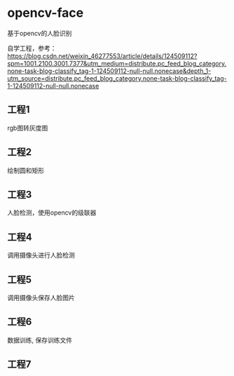 # opencv-face
基于opencv的人脸识别

自学工程，参考： https://blog.csdn.net/weixin_46277553/article/details/124509112?spm=1001.2100.3001.7377&utm_medium=distribute.pc_feed_blog_category.none-task-blog-classify_tag-1-124509112-null-null.nonecase&depth_1-utm_source=distribute.pc_feed_blog_category.none-task-blog-classify_tag-1-124509112-null-null.nonecase


## 工程1
rgb图转灰度图

## 工程2
绘制圆和矩形

## 工程3
人脸检测，使用opencv的级联器

## 工程4
调用摄像头进行人脸检测

## 工程5
调用摄像头保存人脸图片

## 工程6
数据训练, 保存训练文件

## 工程7


